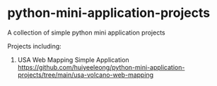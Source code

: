 # python-mini-application-projects
A collection of simple python mini application projects

Projects including:
1. USA Web Mapping Simple Application https://github.com/huiyeeleong/python-mini-application-projects/tree/main/usa-volcano-web-mapping

